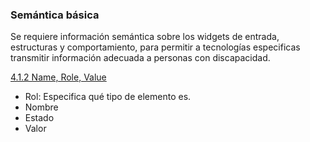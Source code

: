 ### Semántica básica

Se requiere información semántica sobre los widgets de entrada, estructuras y comportamiento, para permitir a tecnologías especificas transmitir información adecuada a personas con discapacidad.

[4.1.2 Name, Role, Value](https://webaim.org/standards/wcag/checklist#sc4.1.2)

* Rol: Especifica qué tipo de elemento es.
* Nombre
* Estado
* Valor